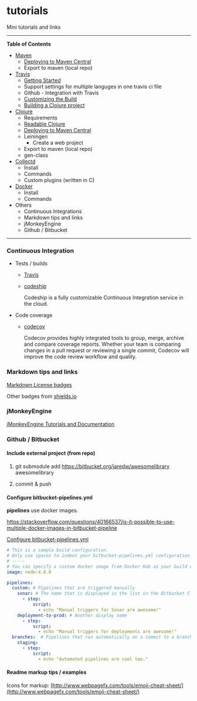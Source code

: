 # tutorials

Mini tutorials and links

-----------------------

**Table of Contents**

- [Maven](docs/maven/Readme.md)
  - [Deploying to Maven Central](docs/maven/deploy.md)
  - Export to maven (local repo)
- [Travis](docs/travis/Readme.md)
  - [Getting Started](https://docs.travis-ci.com/user/getting-started/)
  - Support settings for multiple languges in one travis ci file
  - Github - Integration with Travis
  - [Customizing the Build](https://docs.travis-ci.com/user/customizing-the-build)
  - [Building a Clojure project](https://docs.travis-ci.com/user/languages/clojure/)
- [Clojure](docs/clojure/Readme.md)
  - Requirements
  - [Readable Clojure](http://tonsky.me/blog/readable-clojure/)
  - [Deploying to Maven Central](DEPLOY.md)
  - Leiningen
    - Create a web project
  - Export to maven (local repo)
  - gen-class
- [Collectd](docs/collectd/Readme.md)
  - Install
  - Commands
  - Custom plugins (written in C)
- [Docker](docs/docker/Readme.md)
  - Install
  - Commands
- Others
  - Continuous Integrations
  - Markdown tips and links
  - jMonkeyEngine
  - Github / Bitbucket

-----------------------

### Continuous Integration

- Tests / builds
  - [Travis](https://travis-ci.org/profile)

  - [codeship](https://app.codeship.com)

    Codeship is a fully customizable Continuous Integration service in the cloud.

- Code coverage
  - [codecov](https://codecov.io)

    Codecov provides highly integrated tools to group, merge, archive and compare coverage reports. Whether your team is comparing changes in a pull request or reviewing a single commit, Codecov will improve the code review workflow and quality.

### Markdown tips and links

[Markdown License badges](https://gist.github.com/lukas-h/2a5d00690736b4c3a7ba)

Other badges from [shields.io](https://shields.io/)

### jMonkeyEngine

[jMonkeyEngine Tutorials and Documentation](http://davidb.github.io/sandbox_wiki_jme/jme3.html)

### Github / Bitbucket

#### Include external project (from repo)

1. git submodule add https://bitbucket.org/jaredw/awesomelibrary awesomelibrary

2. commit & push

#### Configure bitbucket-pipelines.yml

**pipelines** use docker images.

https://stackoverflow.com/questions/40166537/is-it-possible-to-use-multiple-docker-images-in-bitbucket-pipeline

[Configure bitbucket-pipelines.yml](https://confluence.atlassian.com/bitbucket/configure-bitbucket-pipelines-yml-792298910.html)

```yaml
# This is a sample build configuration.
# Only use spaces to indent your bitbucket-pipelines.yml configuration.
# -----
# You can specify a custom docker image from Docker Hub as your build environment.
image: node:4.6.0

pipelines:
  custom: # Pipelines that are triggered manually
    sonar: # The name that is displayed in the list in the Bitbucket Cloud GUI
      - step:
          script:
            - echo "Manual triggers for Sonar are awesome!"
    deployment-to-prod: # Another display name
      - step:
          script:
            - echo "Manual triggers for deployments are awesome!"
  branches:  # Pipelines that run automatically on a commit to a branch
    staging:
      - step:
          script:
            - echo "Automated pipelines are cool too."
```

#### Readme markup tips / examples

Icons for markup: [http://www.webpagefx.com/tools/emoji-cheat-sheet/](http://www.webpagefx.com/tools/emoji-cheat-sheet/)
